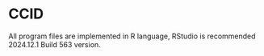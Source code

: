 # CCID
All program files are implemented in R language, RStudio is recommended
2024.12.1 Build 563 version.
